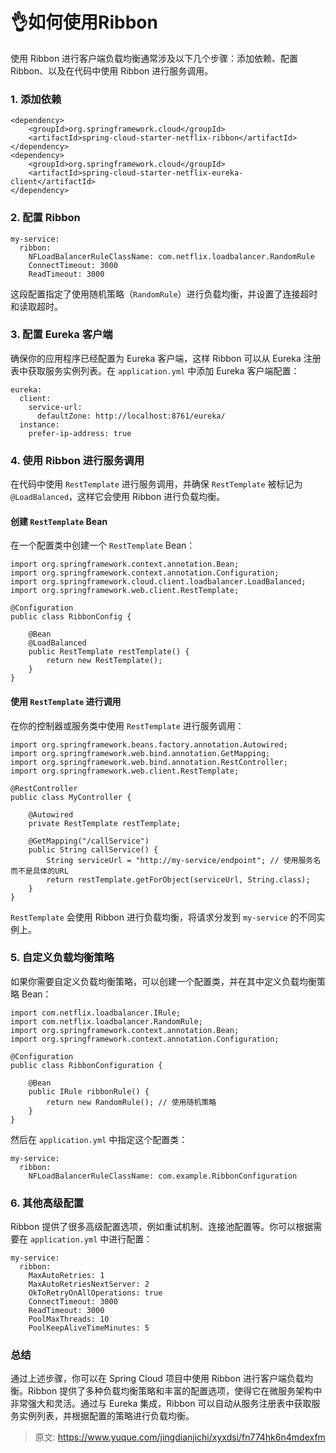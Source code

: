 # 👌如何使用Ribbon

使用 Ribbon 进行客户端负载均衡通常涉及以下几个步骤：添加依赖、配置 Ribbon、以及在代码中使用 Ribbon 进行服务调用。

### 1. 添加依赖
```plain
<dependency>
    <groupId>org.springframework.cloud</groupId>
    <artifactId>spring-cloud-starter-netflix-ribbon</artifactId>
</dependency>
<dependency>
    <groupId>org.springframework.cloud</groupId>
    <artifactId>spring-cloud-starter-netflix-eureka-client</artifactId>
</dependency>
```

### 2. 配置 Ribbon
```plain
my-service:
  ribbon:
    NFLoadBalancerRuleClassName: com.netflix.loadbalancer.RandomRule
    ConnectTimeout: 3000
    ReadTimeout: 3000
```

这段配置指定了使用随机策略（`RandomRule`）进行负载均衡，并设置了连接超时和读取超时。

### 3. 配置 Eureka 客户端
确保你的应用程序已经配置为 Eureka 客户端，这样 Ribbon 可以从 Eureka 注册表中获取服务实例列表。在 `application.yml` 中添加 Eureka 客户端配置：

```plain
eureka:
  client:
    service-url:
      defaultZone: http://localhost:8761/eureka/
  instance:
    prefer-ip-address: true
```

### 4. 使用 Ribbon 进行服务调用
在代码中使用 `RestTemplate` 进行服务调用，并确保 `RestTemplate` 被标记为 `@LoadBalanced`，这样它会使用 Ribbon 进行负载均衡。

#### 创建 `RestTemplate` Bean
在一个配置类中创建一个 `RestTemplate` Bean：

```plain
import org.springframework.context.annotation.Bean;
import org.springframework.context.annotation.Configuration;
import org.springframework.cloud.client.loadbalancer.LoadBalanced;
import org.springframework.web.client.RestTemplate;

@Configuration
public class RibbonConfig {

    @Bean
    @LoadBalanced
    public RestTemplate restTemplate() {
        return new RestTemplate();
    }
}
```

#### 使用 `RestTemplate` 进行调用
在你的控制器或服务类中使用 `RestTemplate` 进行服务调用：

```plain
import org.springframework.beans.factory.annotation.Autowired;
import org.springframework.web.bind.annotation.GetMapping;
import org.springframework.web.bind.annotation.RestController;
import org.springframework.web.client.RestTemplate;

@RestController
public class MyController {

    @Autowired
    private RestTemplate restTemplate;

    @GetMapping("/callService")
    public String callService() {
        String serviceUrl = "http://my-service/endpoint"; // 使用服务名而不是具体的URL
        return restTemplate.getForObject(serviceUrl, String.class);
    }
}
```

`RestTemplate` 会使用 Ribbon 进行负载均衡，将请求分发到 `my-service` 的不同实例上。

### 5. 自定义负载均衡策略
如果你需要自定义负载均衡策略，可以创建一个配置类，并在其中定义负载均衡策略 Bean：

```plain
import com.netflix.loadbalancer.IRule;
import com.netflix.loadbalancer.RandomRule;
import org.springframework.context.annotation.Bean;
import org.springframework.context.annotation.Configuration;

@Configuration
public class RibbonConfiguration {

    @Bean
    public IRule ribbonRule() {
        return new RandomRule(); // 使用随机策略
    }
}
```

然后在 `application.yml` 中指定这个配置类：

```plain
my-service:
  ribbon:
    NFLoadBalancerRuleClassName: com.example.RibbonConfiguration
```

### 6. 其他高级配置
Ribbon 提供了很多高级配置选项，例如重试机制、连接池配置等。你可以根据需要在 `application.yml` 中进行配置：

```plain
my-service:
  ribbon:
    MaxAutoRetries: 1
    MaxAutoRetriesNextServer: 2
    OkToRetryOnAllOperations: true
    ConnectTimeout: 3000
    ReadTimeout: 3000
    PoolMaxThreads: 10
    PoolKeepAliveTimeMinutes: 5
```

### 总结
通过上述步骤，你可以在 Spring Cloud 项目中使用 Ribbon 进行客户端负载均衡。Ribbon 提供了多种负载均衡策略和丰富的配置选项，使得它在微服务架构中非常强大和灵活。通过与 Eureka 集成，Ribbon 可以自动从服务注册表中获取服务实例列表，并根据配置的策略进行负载均衡。



> 原文: <https://www.yuque.com/jingdianjichi/xyxdsi/fn774hk6n4mdexfm>
